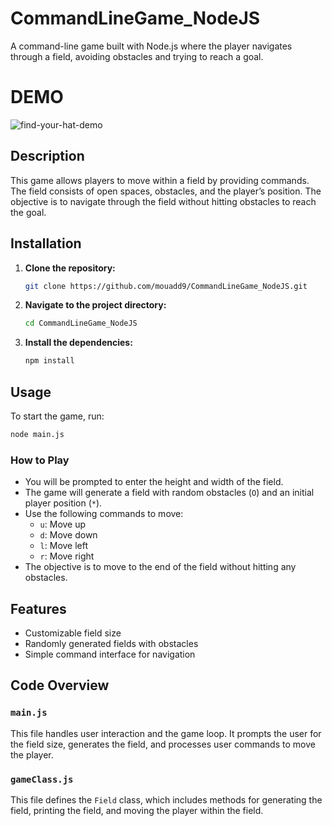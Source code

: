 # CommandLineGame_NodeJS

A command-line game built with Node.js where the player navigates through a field, avoiding obstacles and trying to reach a goal.

# DEMO

![find-your-hat-demo](https://github.com/user-attachments/assets/c6746575-bfbf-409d-a13e-35daecba7a85)

## Description

This game allows players to move within a field by providing commands. The field consists of open spaces, obstacles, and the player’s position. The objective is to navigate through the field without hitting obstacles to reach the goal.

## Installation

1. **Clone the repository:**
    ```sh
    git clone https://github.com/mouadd9/CommandLineGame_NodeJS.git
    ```
2. **Navigate to the project directory:**
    ```sh
    cd CommandLineGame_NodeJS
    ```
3. **Install the dependencies:**
    ```sh
    npm install
    ```

## Usage

To start the game, run:

```sh
node main.js
```

### How to Play

-   You will be prompted to enter the height and width of the field.
-   The game will generate a field with random obstacles (`O`) and an initial player position (`*`).
-   Use the following commands to move:
    -   `u`: Move up
    -   `d`: Move down
    -   `l`: Move left
    -   `r`: Move right
-   The objective is to move to the end of the field without hitting any obstacles.

## Features

-   Customizable field size
-   Randomly generated fields with obstacles
-   Simple command interface for navigation

## Code Overview

### `main.js`

This file handles user interaction and the game loop. It prompts the user for the field size, generates the field, and processes user commands to move the player.

### `gameClass.js`

This file defines the `Field` class, which includes methods for generating the field, printing the field, and moving the player within the field.

